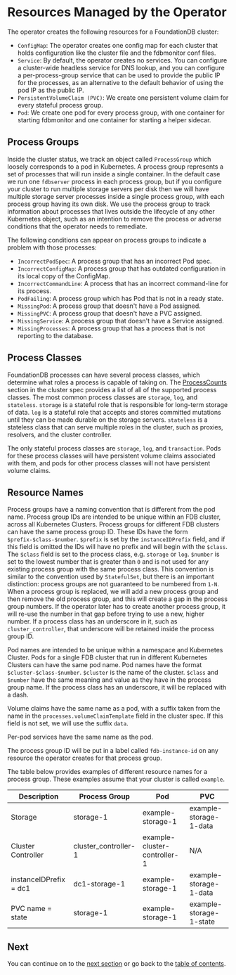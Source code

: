 # Resources Managed by the Operator

The operator creates the following resources for a FoundationDB cluster:

* `ConfigMap`: The operator creates one config map for each cluster that holds configuration like the cluster file and the fdbmonitor conf files.
* `Service`: By default, the operator creates no services. You can configure a cluster-wide headless service for DNS lookup, and you can configure a per-process-group service that can be used to provide the public IP for the processes, as an alternative to the default behavior of using the pod IP as the public IP.
* `PersistentVolumeClaim (PVC)`:  We create one persistent volume claim for every stateful process group.
* `Pod`: We create one pod for every process group, with one container for starting fdbmonitor and one container for starting a helper sidecar.

## Process Groups

Inside the cluster status, we track an object called `ProcessGroup` which loosely corresponds to a pod in Kubernetes. A process group represents a set of processes that will run inside a single container. In the default case we run one `fdbserver` process in each process group, but if you configure your cluster to run multiple storage servers per disk then we will have multiple storage server processes inside a single process group, with each process group having its own disk. We use the process group to track information about processes that lives outside the lifecycle of any other Kubernetes object, such as an intention to remove the process or adverse conditions that the operator needs to remediate.

The following conditions can appear on process groups to indicate a problem with those processes:

* `IncorrectPodSpec`: A process group that has an incorrect Pod spec.
* `IncorrectConfigMap`: A process group that has outdated configuration in its local copy of the ConfigMap.
* `IncorrectCommandLine`: A process that has an incorrect command-line for its process.
* `PodFailing`: A process group which has Pod that is not in a ready state.
* `MissingPod`: A process group that doesn't have a Pod assigned.
* `MissingPVC`: A process group that doesn't have a PVC assigned.
* `MissingService`: A process group that doesn't have a Service assigned.
* `MissingProcesses`: A process group that has a process that is not reporting to the database.

## Process Classes

FoundationDB processes can have several process classes, which determine what roles a process is capable of taking on. The [ProcessCounts](../cluster_spec.md#ProcessCounts) section in the cluster spec provides a list of all of the supported process classes. The most common process classes are `storage`, `log`, and `stateless`. `storage` is a stateful role that is responsible for long-term storage of data. `log` is a stateful role that accepts and stores committed mutations until they can be made durable on the storage servers. `stateless` is a stateless class that can serve multiple roles in the cluster, such as proxies, resolvers, and the cluster controller.

The only stateful process classes are `storage`, `log`, and `transaction`. Pods for these process classes will have persistent volume claims associated with them, and pods for other process classes will not have persistent volume claims.

## Resource Names

Process groups have a naming convention that is different from the pod name. Process group IDs are intended to be unique within an FDB cluster, across all Kubernetes Clusters. Process groups for different FDB clusters can have the same process group ID. These IDs have the form `$prefix-$class-$number`. `$prefix` is set by the `instanceIDPrefix` field, and if this field is omitted the IDs will have no prefix and will begin with the `$class`. The `$class` field is set to the process class, e.g. `storage` or `log`. `$number` is set to the lowest number that is greater than `0` and is not used for any existing process group with the same process class. This convention is similar to the convention used by `StatefulSet`, but there is an important distinction: process groups are not guaranteed to be numbered from `1-N`. When a process group is replaced, we will add a new process group and then remove the old process group, and this will create a gap in the process group numbers. If the operator later has to create another process group, it will re-use the number in that gap before trying to use a new, higher number. If a process class has an underscore in it, such as `cluster_controller`, that underscore will be retained inside the process group ID.

Pod names are intended to be unique within a namespace and Kubernetes Cluster. Pods for a single FDB cluster that run in different Kubernetes Clusters can have the same pod name. Pod names have the format `$cluster-$class-$number`. `$cluster` is the name of the cluster. `$class` and `$number` have the same meaning and value as they have in the process group name. If the process class has an underscore, it will be replaced with a dash.

Volume claims have the same name as a pod, with a suffix taken from the name in the `processes.volumeClaimTemplate` field in the cluster spec. If this field is not set, we will use the suffix `data`.

Per-pod services have the same name as the pod.

The process group ID will be put in a label called `fdb-instance-id` on any resource the operator creates for that process group.

The table below provides examples of different resource names for a process group. These examples assume that your cluster is called `example`.

| Description            | Process Group        | Pod                          | PVC                     |
| ---------------------- | -------------------- | ---------------------------- | ----------------------- |
| Storage                | storage-1            | example-storage-1            | example-storage-1-data  |
| Cluster Controller     | cluster_controller-1 | example-cluster-controller-1 | N/A                     |
| instanceIDPrefix = dc1 | dc1-storage-1        | example-storage-1            | example-storage-1-data  |
| PVC name = state       | storage-1            | example-storage-1            | example-storage-1-state |

## Next

You can continue on to the [next section](operations.md) or go back to the [table of contents](index.md).
